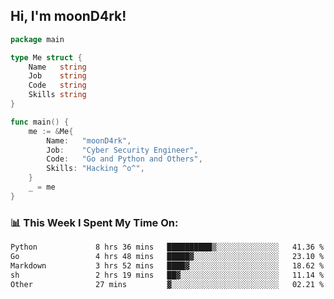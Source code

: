 <h2> Hi, I'm moonD4rk!</h2>

```go
package main

type Me struct {
	Name   string
	Job    string
	Code   string
	Skills string
}

func main() {
	me := &Me{
		Name:   "moonD4rk",
		Job:    "Cyber Security Engineer",
		Code:   "Go and Python and Others",
		Skills: "Hacking ^o^",
	}
	_ = me
}
```

<h3>📊 This Week I Spent My Time On:</h3>
<!-- <img align='right' src="https://github-readme-stats.vercel.app/api?username=moond4rk&show_icons=true&theme=radical", width="300" height="150"> -->

<!--START_SECTION:waka-->

```txt
Python             8 hrs 36 mins   ██████████▒░░░░░░░░░░░░░░   41.36 %
Go                 4 hrs 48 mins   █████▓░░░░░░░░░░░░░░░░░░░   23.10 %
Markdown           3 hrs 52 mins   ████▓░░░░░░░░░░░░░░░░░░░░   18.62 %
sh                 2 hrs 19 mins   ██▓░░░░░░░░░░░░░░░░░░░░░░   11.14 %
Other              27 mins         ▓░░░░░░░░░░░░░░░░░░░░░░░░   02.21 %
```

<!--END_SECTION:waka-->

